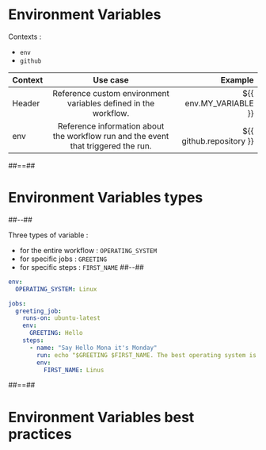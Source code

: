 <!-- .slide: class="two-column-layout"-->
# Environment Variables

Contexts :

* `env`
* `github`

| Context | Use case                                                                           | Example                  |
| :---    |    :----:                                                                          | ---:                     |
| Header  | Reference custom environment variables defined in the workflow.                    | ${{ env.MY_VARIABLE }}   |
| env     | Reference information about the workflow run and the event that triggered the run. | ${{ github.repository }} |

##==##
# Environment Variables types

##--##

Three types of variable : 
* for the entire workflow : `OPERATING_SYSTEM`
* for specific jobs : `GREETING`
* for specific steps : `FIRST_NAME`
##--##
<!-- .slide: class="with-code" -->
```yaml
env:
  OPERATING_SYSTEM: Linux

jobs:
  greeting_job:
    runs-on: ubuntu-latest
    env:
      GREETING: Hello
    steps:
      - name: "Say Hello Mona it's Monday"
        run: echo "$GREETING $FIRST_NAME. The best operating system is $OPERATING_SYSTEM !"
        env:
          FIRST_NAME: Linus
```

##==##
# Environment Variables best practices

